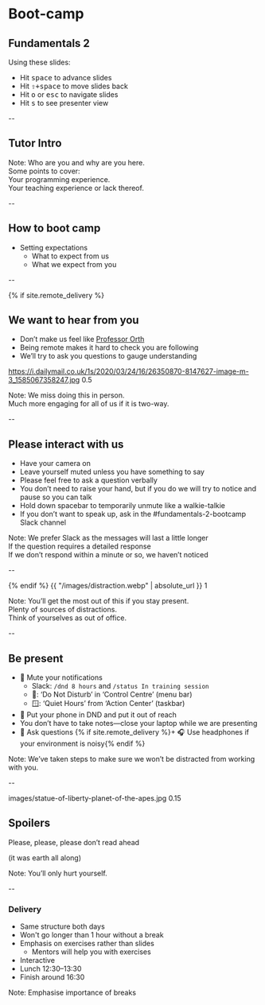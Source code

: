 # Boot-camp
## Fundamentals 2

Using these slides:

- Hit <kbd><kbd>space</kbd></kbd> to advance slides
- Hit <kbd><kbd>⇧</kbd>+<kbd>space</kbd></kbd> to move slides back
- Hit <kbd><kbd>o</kbd></kbd> or <kbd><kbd>esc</kbd></kbd> to navigate slides
- Hit <kbd><kbd>s</kbd></kbd> to see presenter view

--

## Tutor Intro

Note:
Who are you and why are you here.  
Some points to cover:  
Your programming experience.  
Your teaching experience or lack thereof.

--

## How to boot camp

+ Setting expectations
    + What to expect from us
    + What we expect from you

--

{% if site.remote_delivery %}
## We want to hear from you

+ Don’t make us feel like [Professor Orth](https://www.msn.com/en-us/lifestyle/lifestyle-buzz/he-is-geppetto-73-year-old-unc-law-professor-goes-viral-after-recording-a-video-lecture-with-a-pinocchio-doll-sitting-in-the-front-row-because-he-didnt-want-to-teach-an-empty-class/ar-BB11E8UU)
+ Being remote makes it hard to check you are following
+ We’ll try to ask you questions to gauge understanding

<backgroundimage>https://i.dailymail.co.uk/1s/2020/03/24/16/26350870-8147627-image-m-3_1585067358247.jpg</backgroundimage>
<backgroundimageopacity>0.5</backgroundimageopacity>

Note: We miss doing this in person.  
Much more engaging for all of us if it is two-way.

--

## Please interact with us

+ Have your camera on
+ Leave yourself muted unless you have something to say
+ Please feel free to ask a question verbally
+ You don’t need to raise your hand, but if you do we will try to notice and pause so you can talk
+ Hold down spacebar to temporarily unmute like a walkie-talkie
+ If you don’t want to speak up, ask in the #fundamentals-2-bootcamp Slack channel

Note: We prefer Slack as the messages will last a little longer  
If the question requires a detailed response  
If we don’t respond within a minute or so, we haven’t noticed

--

{% endif %}
<backgroundimage>{{ "/images/distraction.webp" | absolute_url }}</backgroundimage>
<backgroundimageopacity>1</backgroundimageopacity>
<!-- .element data-background-size="contain" -->

Note: You’ll get the most out of this if you stay present.  
Plenty of sources of distractions.  
Think of yourselves as out of office.

--

## Be present

+ 🔕 Mute your notifications
  + Slack: `/dnd 8 hours` and `/status In training session`
  + 🍏: ‘Do Not Disturb’ in ‘Control Centre’ (menu bar)
  + 🪟: ‘Quiet Hours’ from ‘Action Center’ (taskbar)
+ 📵 Put your phone in DND and put it out of reach
+ You don’t have to take notes—close your laptop while we are presenting
+ 🙋 Ask questions {% if site.remote_delivery %}+ 🎧 Use headphones if your environment is noisy{% endif %}

Note: We’ve taken steps to make sure we won’t be distracted from working with you.

--

<backgroundimage>images/statue-of-liberty-planet-of-the-apes.jpg</backgroundimage>
<backgroundimageopacity>0.15</backgroundimageopacity>

## Spoilers

Please, please, please don’t read ahead

(it was earth all along)

Note: You’ll only hurt yourself.

--

### Delivery

+ Same structure both days
+ Won't go longer than 1 hour without a break
+ Emphasis on exercises rather than slides
    + Mentors will help you with exercises
+ Interactive
+ Lunch 12:30–13:30
+ Finish around 16:30

Note: Emphasise importance of breaks